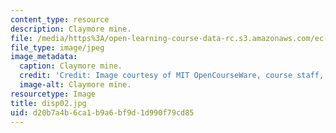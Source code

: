 ```yaml
---
content_type: resource
description: Claymore mine.
file: /media/https%3A/open-learning-course-data-rc.s3.amazonaws.com/ec-s06-design-for-demining-spring-2007/d20b7a4b6ca1b9a6bf9d1d990f79cd85_disp02.jpg
file_type: image/jpeg
image_metadata:
  caption: Claymore mine.
  credit: 'Credit: Image courtesy of MIT OpenCourseWare, course staff, and students.'
  image-alt: Claymore mine.
resourcetype: Image
title: disp02.jpg
uid: d20b7a4b-6ca1-b9a6-bf9d-1d990f79cd85
---
```


